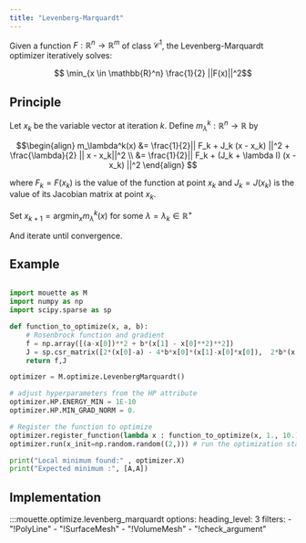 ```yaml
---
title: "Levenberg-Marquardt"
---
```


Given a function $F : \mathbb{R}^n \rightarrow \mathbb{R}^m$ of class $\mathcal{C}^1$, the Levenberg-Marquardt optimizer iteratively solves:

$$ \min_{x \in \mathbb{R}^n} \frac{1}{2} ||F(x)||^2$$

## Principle
Let $x_k$ be the variable vector at iteration $k$. 
Define $m_\lambda^k : \mathbb{R}^n \rightarrow \mathbb{R}$ by 

$$\begin{align}
m_\lambda^k(x) &= \frac{1}{2}|| F_k + J_k (x - x_k) ||^2 + \frac{\lambda}{2} || x - x_k||^2 \\
&= \frac{1}{2}|| F_k + (J_k + \lambda I) (x - x_k) ||^2
\end{align}
$$

where $F_k = F(x_k)$ is the value of the function at point $x_k$ and $J_k = J(x_k)$ is the value of its Jacobian matrix at point $x_k$.

Set $x_{k+1} = \text{argmin}_x m_\lambda^k(x)$ for some $\lambda = \lambda_k \in \mathbb{R}^+$

And iterate until convergence.


## Example

```python

import mouette as M
import numpy as np
import scipy.sparse as sp

def function_to_optimize(x, a, b):
    # Rosenbrock function and gradient
    f = np.array([(a-x[0])**2 + b*(x[1] - x[0]**2)**2])
    J = sp.csr_matrix([2*(x[0]-a) - 4*b*x[0]*(x[1]-x[0]*x[0]),  2*b*(x[1]-x[0]*x[0])]).reshape((1,2))
    return f,J

optimizer = M.optimize.LevenbergMarquardt()

# adjust hyperparameters from the HP attribute
optimizer.HP.ENERGY_MIN = 1E-10
optimizer.HP.MIN_GRAD_NORM = 0. 

# Register the function to optimize
optimizer.register_function(lambda x : function_to_optimize(x, 1., 10.), name="Rosenbrock")
optimizer.run(x_init=np.random.random((2,))) # run the optimization starting from a random position

print("Local minimum found:" , optimizer.X)
print("Expected minimum :", [A,A])
```

## Implementation

:::mouette.optimize.levenberg_marquardt
    options:
        heading_level: 3
        filters:
        - "!PolyLine"
        - "!SurfaceMesh"
        - "!VolumeMesh"
        - "!check_argument"